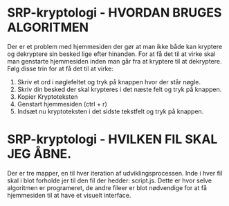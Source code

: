 # SRP-kryptologi - HVORDAN BRUGES ALGORITMEN
Der er et problem med hjemmesiden der gør at man ikke både kan kryptere og dekryptere sin besked lige efter hinanden. 
For at få det til at virke skal man genstarte hjemmesiden inden man går fra at kryptere til at dekryptere.
Følg disse trin for at få det til at virke:

1. Skriv et ord i nøglefeltet og tryk på knappen hvor der står nøgle.
2. Skriv din besked der skal krypteres i det næste felt og tryk på knappen.
3. Kopier Kryptoteksten
4. Genstart hjemmesiden (ctrl + r)
5. Indsæt nu kryptoteksten i det sidste tekstfelt og tryk på knappen.

# SRP-kryptologi - HVILKEN FIL SKAL JEG ÅBNE.
Der er tre mapper, en til hver iteration af udviklingsprocessen.
Inde i hver fil skal i blot forholde jer til den fil der hedder: script.js. 
Dette er hvor selve algoritmen er programeret, de andre fileer er blot 
nødvendige for at få hjemmesiden til at have et visuelt interface.
